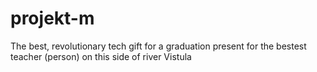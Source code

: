 # projekt-m
The best, revolutionary tech gift for a graduation present for the bestest teacher (person) on this side of river Vistula
